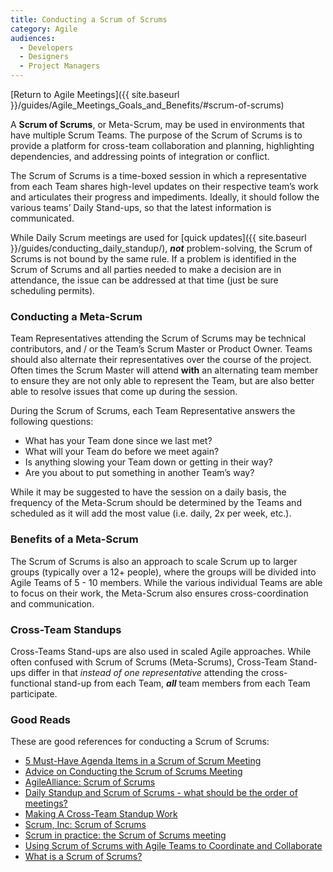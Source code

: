 ```yaml
---
title: Conducting a Scrum of Scrums
category: Agile
audiences:
  - Developers
  - Designers
  - Project Managers
---
```


[Return to Agile Meetings]({{ site.baseurl }}/guides/Agile_Meetings_Goals_and_Benefits/#scrum-of-scrums)

A **Scrum of Scrums**, or Meta-Scrum, may be used in environments that have multiple Scrum Teams. The purpose of the Scrum of Scrums is to provide a platform for cross-team collaboration and planning, highlighting dependencies, and addressing points of integration or conflict.

The Scrum of Scrums is a time-boxed session in which a representative from each Team shares high-level updates on their respective team’s work and articulates their progress and impediments. Ideally, it should follow the various teams’ Daily Stand-ups, so that the latest information is communicated.

While Daily Scrum meetings are used for [quick updates]({{ site.baseurl }}/guides/conducting_daily_standup/), _**not**_ problem-solving, the Scrum of Scrums is not bound by the same rule. If a problem is identified in the Scrum of Scrums and all parties needed to make a decision are in attendance, the issue can be addressed at that time (just be sure scheduling permits).

### Conducting a Meta-Scrum
Team Representatives attending the Scrum of Scrums may be technical contributors, and / or the Team’s Scrum Master or Product Owner. Teams should also alternate their representatives over the course of the project. Often times the Scrum Master will attend **with** an alternating team member to ensure they are not only able to represent the Team, but are also better able to resolve issues that come up during the session.

During the Scrum of Scrums, each Team Representative answers the following questions:
* What has your Team done since we last met?
* What will your Team do before we meet again?
* Is anything slowing your Team down or getting in their way?
* Are you about to put something in another Team’s way?

While it may be suggested to have the session on a daily basis, the frequency of the Meta-Scrum should be determined by the Teams and scheduled as it will add the most value (i.e. daily, 2x per week, etc.).

### Benefits of a Meta-Scrum
The Scrum of Scrums is also an approach to scale Scrum up to larger groups (typically over a 12+ people), where the groups will be divided into Agile Teams of 5 - 10 members. While the various individual Teams are able to focus on their work, the Meta-Scrum also ensures cross-coordination and communication.

### Cross-Team Standups
Cross-Teams Stand-ups are also used in scaled Agile approaches. While often confused with Scrum of Scrums (Meta-Scrums), Cross-Team Stand-ups differ in that _instead of one representative_ attending the cross-functional stand-up from each Team, _**all**_ team members from each Team participate.

### Good Reads
These are good references for conducting a Scrum of Scrums:
* [5 Must-Have Agenda Items in a Scrum of Scrum Meeting](https://www.scrumalliance.org/community/articles/2016/march/5-must-have-agenda-items-in-a-scrum-of-scrum-meeti)
* [Advice on Conducting the Scrum of Scrums Meeting](https://www.mountaingoatsoftware.com/articles/advice-on-conducting-the-scrum-of-scrums-meeting)
* [AgileAlliance: Scrum of Scrums](https://www.agilealliance.org/glossary/scrum-of-scrums/)
* [Daily Standup and Scrum of Scrums - what should be the order of meetings?](https://www.scrum.org/forum/scrum-forum/5723/daily-standup-and-scrum-scrums-what-should-be-order-meetings)
* [Making A Cross-Team Standup Work](https://medium.com/@devemail17/making-a-cross-team-standup-work-69237ebf8789)
* [Scrum, Inc: Scrum of Scrums](https://www.scruminc.com/scrum-of-scrums/)
* [Scrum in practice: the Scrum of Scrums meeting](https://manifesto.co.uk/scrum-of-scrums-meeting/)
* [Using Scrum of Scrums with Agile Teams to Coordinate and Collaborate](https://www.infoq.com/news/2014/03/scrum-of-scrums)
* [What is a Scrum of Scrums?](http://www.velocitypartners.net/blog/2017/01/17/what-is-a-scrum-of-scrums/)
